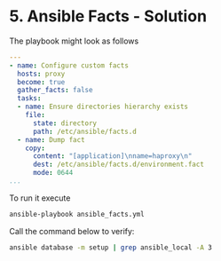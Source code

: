 # 5. Ansible Facts - Solution

The playbook might look as follows
```yml
---
- name: Configure custom facts
  hosts: proxy
  become: true
  gather_facts: false
  tasks:
  - name: Ensure directories hierarchy exists
    file:
      state: directory
      path: /etc/ansible/facts.d
  - name: Dump fact
    copy:
      content: "[application]\nname=haproxy\n"
      dest: /etc/ansible/facts.d/environment.fact
      mode: 0644
...
```
To run it execute
```bash
ansible-playbook ansible_facts.yml 
```

Call the command below to verify:
```bash
ansible database -m setup | grep ansible_local -A 3
```